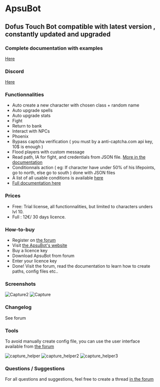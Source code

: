 # ApsuBot
## Dofus Touch Bot compatible with latest version , constantly updated and upgraded

### Complete documentation with examples 
[Here](https://rob-ot.ninja/documentation/)

### Discord
[Here](https://discord.gg/6se7gckM)

### Functionnalities
- Auto create a new character with chosen class + random name
- Auto upgrade spells
- Auto upgrade stats
- Fight
- Return to bank
- Interact with NPCs
- Phoenix
- Bypass captcha verification ( you must by a anti-captcha.com api key, 10$ is enough )
- Flood players with custom message
- Read path, IA for fight, and credentials from JSON file. [More in the documentation](https://rob-ot.ninja/documentation)
- Conditionnals action ( eg: If character have under 50% of his lifepoints, go to north, else go to south ) done with JSON files
- A list of all usable conditions is available [here](https://rob-ot.ninja/documentation)
- [Full documentation here](https://rob-ot.ninja/documentation)

### Prices
- Free: Trial license, all functionnalities, but limited to characters unders lvl 10.
- Full : 12€/ 30 days licence.

### How-to-buy
- Register on [the forum](https://https://forum.apsu-bot.com/) 
- Visit [the ApsuBot's website](https://rob-ot.ninja/acheter-rob-ot-2)
- Buy a licence key
- Download ApsuBot from forum
- Enter your licence key
- Done! Visit the forum, read the documentation to learn how to create paths, config files etc..

### Screenshots
![Capture2](https://user-images.githubusercontent.com/45556777/124678569-178c6d00-dec3-11eb-8695-b67482e23a9c.PNG)
![Capture](https://user-images.githubusercontent.com/45556777/124678574-19563080-dec3-11eb-9963-e401f42bc56b.PNG)

### Changelog
See forum

### Tools
To avoid manually create config file, you can use the user interface available from [the forum](https://rob-ot-ninja.forumactif.com/t12-tool-createur-de-fichiers-de-configuration)

![capture_helper](https://user-images.githubusercontent.com/45556777/124032067-62584180-d9f8-11eb-9e27-1ed5a5b56695.PNG)
![capture_helper2](https://user-images.githubusercontent.com/45556777/124032074-64220500-d9f8-11eb-9dd3-bb0711d9fee5.PNG)
![capture_helper3](https://user-images.githubusercontent.com/45556777/124032077-65ebc880-d9f8-11eb-87c1-d3360523e2b5.PNG)

### Questions / Suggestions
For all questions and suggestions, feel free to create a thread [in the forum](https://rob-ot-ninja.forumactif.com)
